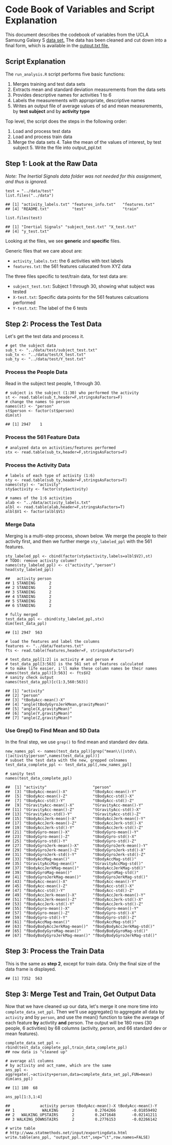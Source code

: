 Code Book of Variables and Script Explanation
=============================================

This document describes the codebook of variables from the UCLA Samsung
Galaxy S [data
set.](http://archive.ics.uci.edu/ml/datasets/Human+Activity+Recognition+Using+Smartphones)
The data has been cleaned and cut down into a final form, which is
available in the [output.txt
file.](https://github.com/kamilien1/get-clean-final/blob/master/output.txt)

Script Explanation
------------------

The `run_analysis.R` script performs five basic functions:  
1. Merges training and test data sets  
2. Extracts mean and standard deviation measurements from the data
sets  
3. Provides descriptive names for activities 1 to 6  
4. Labels the measurements with appropriate, descriptive names  
5. Writes an output file of average values of sd and mean measurements,
by **test subject** and by **activity type**

Top level, the script does the steps in the following order:  
1. Load and process test data  
2. Load and process train data  
3. Merge the data sets 4. Take the mean of the values of interest, by
test subject 5. Write the file into output\_ppl.txt

Step 1: Look at the Raw Data
----------------------------

*Note: The Inertial Signals data folder was not needed for this
assignment, and thus is ignored.*

    test = "../data/test"
    list.files("../data")

    ## [1] "activity_labels.txt" "features_info.txt"   "features.txt"       
    ## [4] "README.txt"          "test"                "train"

    list.files(test)

    ## [1] "Inertial Signals" "subject_test.txt" "X_test.txt"      
    ## [4] "y_test.txt"

Looking at the files, we see **generic** and **specific** files.

Generic files that we care about are:  
- `activity_labels.txt`: the 6 activities with text labels  
- `features.txt`: the 561 features calucated from XYZ data

The three files specific to test/train data, for test data are:  
- `subject_test.txt`: Subject 1 through 30, showing what subject was
tested  
- `X-test.txt`: Specific data points for the 561 features calcuations
performed  
- `Y-test.txt`: The label of the 6 tests

Step 2: Process the Test Data
-----------------------------

Let's get the test data and process it.

    # get the subject data 
    sub_t <- "../data/test/subject_test.txt"
    sub_tx <- "../data/test/X_test.txt"
    sub_ty <- "../data/test/Y_test.txt"

### Process the People Data

Read in the subject test people, 1 through 30.

    # subject is the subject (1:30) who performed the activity
    st <- read.table(sub_t,header=F,stringsAsFactors=F)
    # change the names to person
    names(st) <- "person"
    st$person <- factor(st$person)
    dim(st)

    ## [1] 2947    1

### Process the 561 Feature Data

    # analyzed data on activities/features performed
    stx <- read.table(sub_tx,header=F,stringsAsFactors=F)

### Process the Activity Data

    # labels of each type of activity (1:6)
    sty <- read.table(sub_ty,header=F,stringsAsFactors=T)
    names(sty) <- "activity"
    sty$activity <- factor(sty$activity)

    # names of the 1:6 activities
    alab <- "../data/activity_labels.txt"
    albl <- read.table(alab,header=F,stringsAsFactors=T)
    albl$V1 <- factor(albl$V1)

### Merge Data

Merging is a multi-step process, shown below. We merge the people to
their activity first, and then we further merge `sty_labeled_ppl` with
the 561 features.

    sty_labeled_ppl <- cbind(factor(sty$activity,labels=albl$V2),st)
    # TODO: remove activity column? 
    names(sty_labeled_ppl) <- c("activity","person")
    head(sty_labeled_ppl)

    ##   activity person
    ## 1 STANDING      2
    ## 2 STANDING      2
    ## 3 STANDING      2
    ## 4 STANDING      2
    ## 5 STANDING      2
    ## 6 STANDING      2

    # fully merged
    test_data_ppl <- cbind(sty_labeled_ppl,stx)
    dim(test_data_ppl)

    ## [1] 2947  563

    # load the features and label the columns 
    features <- "../data/features.txt"
    fts <- read.table(features,header=F, stringsAsFactors=F)

    # test_data_ppl[1:2] is activity # and person #
    # test_data_ppl[3:563] is the 561 set of features calculated
    # to make life easier, i'll make these column names be their names
    names(test_data_ppl)[3:563] <- fts$V2
    # sanity check output
    names(test_data_ppl)[c(1:3,560:563)]

    ## [1] "activity"                            
    ## [2] "person"                              
    ## [3] "tBodyAcc-mean()-X"                   
    ## [4] "angle(tBodyGyroJerkMean,gravityMean)"
    ## [5] "angle(X,gravityMean)"                
    ## [6] "angle(Y,gravityMean)"                
    ## [7] "angle(Z,gravityMean)"

### Use Grep() to Find Mean and SD Data

In the final step, we use `grep()` to find mean and standard dev data.

    new_names_ppl <- names(test_data_ppl)[grep("mean\\(|std\\(|activity|person",names(test_data_ppl))]
    # subset the test data with the new, grepped colnames
    test_data_complete_ppl <- test_data_ppl[,new_names_ppl]

    # sanity test
    names(test_data_complete_ppl)

    ##  [1] "activity"                    "person"                     
    ##  [3] "tBodyAcc-mean()-X"           "tBodyAcc-mean()-Y"          
    ##  [5] "tBodyAcc-mean()-Z"           "tBodyAcc-std()-X"           
    ##  [7] "tBodyAcc-std()-Y"            "tBodyAcc-std()-Z"           
    ##  [9] "tGravityAcc-mean()-X"        "tGravityAcc-mean()-Y"       
    ## [11] "tGravityAcc-mean()-Z"        "tGravityAcc-std()-X"        
    ## [13] "tGravityAcc-std()-Y"         "tGravityAcc-std()-Z"        
    ## [15] "tBodyAccJerk-mean()-X"       "tBodyAccJerk-mean()-Y"      
    ## [17] "tBodyAccJerk-mean()-Z"       "tBodyAccJerk-std()-X"       
    ## [19] "tBodyAccJerk-std()-Y"        "tBodyAccJerk-std()-Z"       
    ## [21] "tBodyGyro-mean()-X"          "tBodyGyro-mean()-Y"         
    ## [23] "tBodyGyro-mean()-Z"          "tBodyGyro-std()-X"          
    ## [25] "tBodyGyro-std()-Y"           "tBodyGyro-std()-Z"          
    ## [27] "tBodyGyroJerk-mean()-X"      "tBodyGyroJerk-mean()-Y"     
    ## [29] "tBodyGyroJerk-mean()-Z"      "tBodyGyroJerk-std()-X"      
    ## [31] "tBodyGyroJerk-std()-Y"       "tBodyGyroJerk-std()-Z"      
    ## [33] "tBodyAccMag-mean()"          "tBodyAccMag-std()"          
    ## [35] "tGravityAccMag-mean()"       "tGravityAccMag-std()"       
    ## [37] "tBodyAccJerkMag-mean()"      "tBodyAccJerkMag-std()"      
    ## [39] "tBodyGyroMag-mean()"         "tBodyGyroMag-std()"         
    ## [41] "tBodyGyroJerkMag-mean()"     "tBodyGyroJerkMag-std()"     
    ## [43] "fBodyAcc-mean()-X"           "fBodyAcc-mean()-Y"          
    ## [45] "fBodyAcc-mean()-Z"           "fBodyAcc-std()-X"           
    ## [47] "fBodyAcc-std()-Y"            "fBodyAcc-std()-Z"           
    ## [49] "fBodyAccJerk-mean()-X"       "fBodyAccJerk-mean()-Y"      
    ## [51] "fBodyAccJerk-mean()-Z"       "fBodyAccJerk-std()-X"       
    ## [53] "fBodyAccJerk-std()-Y"        "fBodyAccJerk-std()-Z"       
    ## [55] "fBodyGyro-mean()-X"          "fBodyGyro-mean()-Y"         
    ## [57] "fBodyGyro-mean()-Z"          "fBodyGyro-std()-X"          
    ## [59] "fBodyGyro-std()-Y"           "fBodyGyro-std()-Z"          
    ## [61] "fBodyAccMag-mean()"          "fBodyAccMag-std()"          
    ## [63] "fBodyBodyAccJerkMag-mean()"  "fBodyBodyAccJerkMag-std()"  
    ## [65] "fBodyBodyGyroMag-mean()"     "fBodyBodyGyroMag-std()"     
    ## [67] "fBodyBodyGyroJerkMag-mean()" "fBodyBodyGyroJerkMag-std()"

Step 3: Process the Train Data
------------------------------

This is the same as **step 2**, except for train data. Only the final
size of the data frame is displayed.

    ## [1] 7352  563

Step 3: Merge Test and Train, Get Output Data
---------------------------------------------

Now that we have cleaned up our data, let's merge it one more time into
`complete_data_set_ppl`. Then we'll use aggregate() to aggregate all
data by `activity` and by `person`, and use the mean() function to take
the average of each feature **by** activtity **and** person. The output
will be 180 rows (30 people, 6 activities) by 68 columns (activity,
person, and 66 standard dev or mean features).

    complete_data_set_ppl <- rbind(test_data_complete_ppl,train_data_complete_ppl)
    ## now data is "cleaned up" 

    # average all columns
    # by activity and act_name, which are the same
    ans_ppl <- aggregate(.~activity+person,data=complete_data_set_ppl,FUN=mean)
    dim(ans_ppl)

    ## [1] 180  68

    ans_ppl[1:3,1:4]

    ##             activity person tBodyAcc-mean()-X tBodyAcc-mean()-Y
    ## 1            WALKING      2         0.2764266       -0.01859492
    ## 2   WALKING_UPSTAIRS      2         0.2471648       -0.02141211
    ## 3 WALKING_DOWNSTAIRS      2         0.2776153       -0.02266142

    # write table
    # http://www.statmethods.net/input/exportingdata.html
    write.table(ans_ppl, "output_ppl.txt",sep="\t",row.names=FALSE)
